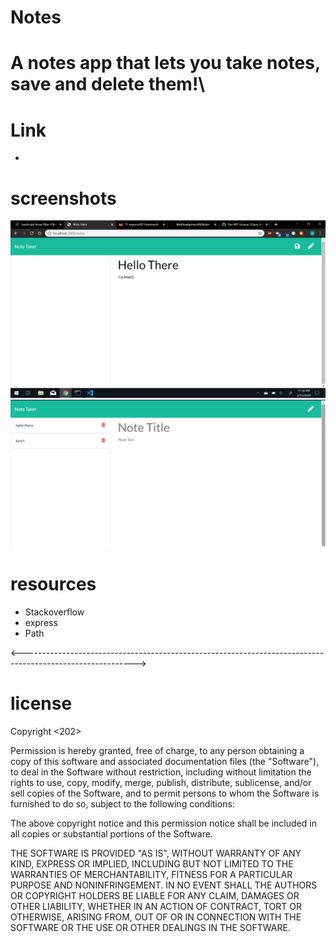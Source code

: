 # Notes

# A notes app that lets you take notes, save and delete them!\

# Link
* 

# screenshots

![screenshot](https://github.com/Matthewlgrimes94/Notes/blob/master/Develop/public/assets/screenshots/Screenshot%20(34).png)
![screenshot](https://github.com/Matthewlgrimes94/Notes/blob/master/Develop/public/assets/screenshots/Screenshot%20(35).png)

# resources

* Stackoverflow
* express
* Path

<---------------------------------------------------------------------------------------------------------->

# license

Copyright <202> <Matthew Grimes>

Permission is hereby granted, free of charge, to any person obtaining a copy of this software and associated documentation files (the "Software"), to deal in the Software without restriction, including without limitation the rights to use, copy, modify, merge, publish, distribute, sublicense, and/or sell copies of the Software, and to permit persons to whom the Software is furnished to do so, subject to the following conditions:

The above copyright notice and this permission notice shall be included in all copies or substantial portions of the Software.

THE SOFTWARE IS PROVIDED "AS IS", WITHOUT WARRANTY OF ANY KIND, EXPRESS OR IMPLIED, INCLUDING BUT NOT LIMITED TO THE WARRANTIES OF MERCHANTABILITY, FITNESS FOR A PARTICULAR PURPOSE AND NONINFRINGEMENT. IN NO EVENT SHALL THE AUTHORS OR COPYRIGHT HOLDERS BE LIABLE FOR ANY CLAIM, DAMAGES OR OTHER LIABILITY, WHETHER IN AN ACTION OF CONTRACT, TORT OR OTHERWISE, ARISING FROM, OUT OF OR IN CONNECTION WITH THE SOFTWARE OR THE USE OR OTHER DEALINGS IN THE SOFTWARE.
